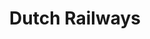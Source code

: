 ---
title: Dutch Railways
role: Product Design Lead<br>Creative Developer
technologies: HTML5, CSS3, JS<br>Sketch, Figma, Adobe
when: 2016 – Present
description: NS is the leading railway company of The Netherlands, transporting over 600.000 people who between them travel over 1.1 million times a day. As their Lead Designer, I continually assist NS in optimizing their online services.

og:
  img: /assets/img/uploads/ns-hero.jpg
  description: NS is the leading railway company of The Netherlands, transporting over 600.000 people who between them travel over 1.1 million times a day. As their Lead Designer, I continually assist NS in optimizing their online services.
  
section:
    - img: /assets/img/uploads/ns-hero.jpg
    - title: Homepage hero image
      description:
        - "Since I started as a designer at NS, I've been playing with the idea of putting the planner on top of the website. With our CRO-team we tested this hypothesis: if we turn over the planner and the hero, the conversion on the hero goes up without shrinking on planned trips."
        - The results were scintillating. There was no significant difference in planned trips. But there were 35% more clicks on the hero and 100% more views of the target page per session!
      grid:
        class: g-2-sm col-gap-4 row-gap-6
        items:
          - caption: Control
            img: /assets/img/uploads/ns-ab-1.jpg
          - caption: Variation 1 (+35%)
            img: /assets/img/uploads/ns-ab-2.jpg

    - title: Travel planner
      description: I designed various functionalities such as displaying weather forecast at an arrival location, showing the train composition of all train types, adding several personalized planning options and more. The challenge in adding all these features lies in subtlety. The trick is to limit the cognitive load as much as possible.
      img: /assets/img/uploads/ns-home.jpg

    - img: /assets/img/uploads/ns-planner-1.jpg
    - img: /assets/img/uploads/ns-weather.svg

    - title: NS Flex
      description: We had to deliver 3 campaign pages from scratch within a couple of months. That's lightning speed for a large enterprise like NS, so we had to use a different way of working than usual. In a pressure cooker with a marketer and UX designer, I created a full responsive <a href="https://ns-flex.netlify.com" target="_blank">prototype</a>. Which is been build as a static website by the development team. And it's a success! Sales were hitting target 2 months shy. While not cannibalizing classic subscriptions.
      img: /assets/img/uploads/ns-flex.jpg
      
    - title: Spoordeelwinkel
      description: I participated in modernising the NS railway shop, a platform for the best deals for a day out by train. I was free to introduce a new design direction separate from the regular NS styling. Although it had to remain family of the NS brand. I took a bolder and more active approach to ensuring the feeling of being on offer.
      img: /assets/img/uploads/ns-spoordeelwinkel-1.jpg
    - img: /assets/img/uploads/ns-spoordeelwinkel-2.jpg
---